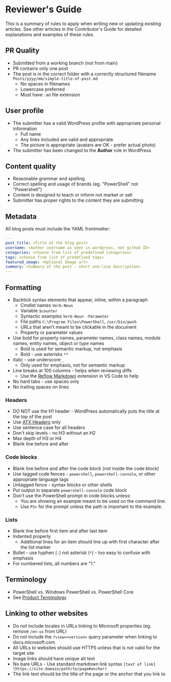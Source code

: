 # Reviewer's Guide

This is a summary of rules to apply when writing new or updating existing articles. See other
articles in the Contributor's Guide for detailed explanations and examples of these rules.

## PR Quality

- Submitted from a working branch (not from main)
- PR contains only one post
- The post is in the correct folder with a correctly structured filename
  `Posts/yyyy/mm/simple-title-of-post.md`
  - No spaces in filenames
  - Lowercase preferred
  - Must have `.md` file extension

## User profile

- The submitter has a valid WordPress profile with appropriate personal information
  - Full name
  - Any links included are valid and appropriate
  - The picture is appropriate (avatars are OK - prefer actual photo)
- The submitter has been changed to the **Author** role in WordPress

## Content quality

- Reasonable grammar and spelling
- Correct spelling and usage of brands (eg. "PowerShell" not "Powershell")
- Content is designed to teach or inform not market or sell
- Submitter has proper rights to the content they are submitting

## Metadata

All blog posts must include the YAML frontmatter:

```yaml
---
post_title: <Title of the blog post>
username: <Author username as seen in wordpress, not github ID>
categories: <choose from list of predefined categories>
tags: <choose from list of predefined tags>
featured_image: <Optional Image url>
summary: <Summary of the post - short one-line description>
---
```

## Formatting

- Backtick syntax elements that appear, inline, within a paragraph
  - Cmdlet names `Verb-Noun`
  - Variable `$counter`
  - Syntactic examples `Verb-Noun -Parameter`
  - File paths `C:\Program Files\PowerShell`, `/usr/bin/pwsh`
  - URLs that aren't meant to be clickable in the document
  - Property or parameter values
- Use bold for property names, parameter names, class names, module names, entity names, object or
  type names
  - Bold is used for semantic markup, not emphasis
  - Bold - use asterisks `**`
- Italic - use underscore `_`
  - Only used for emphasis, not for semantic markup
- Line breaks at 100 columns - helps when reviewing diffs
  - Use the [Reflow Markdown][1] extension in VS Code to help
- No hard tabs - use spaces only
- No trailing spaces on lines

### Headers

- DO NOT use the H1 header - WordPress automatically puts the title at the top of the post
- Use [ATX Headers][2] only
- Use sentence case for all headers
- Don't skip levels - no H3 without an H2
- Max depth of H3 or H4
- Blank line before and after

### Code blocks

- Blank line before and after the code block (not inside the code block)
- Use tagged code fences - `powershell`, `powershell-console`, or other appropriate language tags
- Untagged fence - syntax blocks or other shells
- Put output in separate `powershell-console` code block
- Don't use the PowerShell prompt in code blocks unless:
  - You are showing an example meant to be used on the command line.
  - Use `PS>` for the prompt unless the path is important to the example.

### Lists

- Blank line before first item and after last item
- Indented properly
  - Additional lines for an item should line up with first character after the list marker
- Bullet - use hyphen (`-`) not asterisk (`*`) - too easy to confuse with emphasis
- For numbered lists, all numbers are "1."

## Terminology

- PowerShell vs. Windows PowerShell vs. PowerShell Core
- See [Product Terminology][3]

## Linking to other websites

- Do not include locales in URLs linking to Microsoft properties (eg. remove `/en-us` from URL)
- Do not include the `?view=<version>` query parameter when linking to docs.microsoft.com
- All URLs to websites should use HTTPS unless that is not valid for the target site
- Image links should have unique alt text
- No bare URLs - Use standard markdown link syntax `[text of link](https://site.domain/path/to/page#anchor)`
- The link text should be the title of the page or the anchor that you link to

<!-- link references -->
[1]: https://marketplace.visualstudio.com/items?itemName=marvhen.reflow-markdown
[2]: https://github.github.com/gfm/#atx-headings
[3]: https://docs.microsoft.com/powershell/scripting/community/contributing/powershell-style-guide#product-terminology
